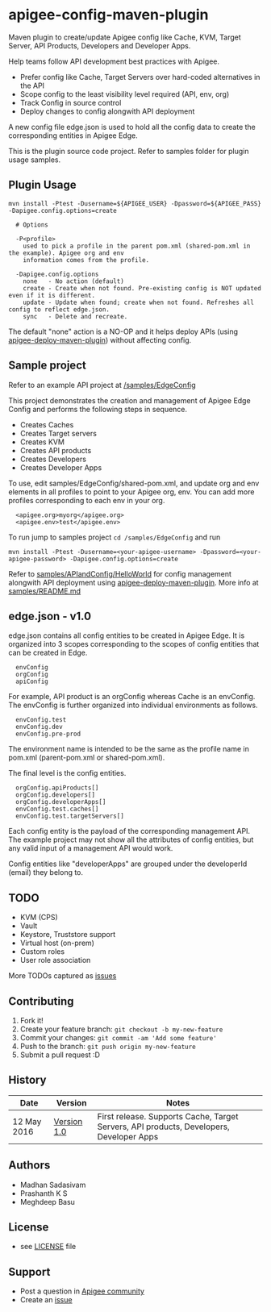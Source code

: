 # apigee-config-maven-plugin

Maven plugin to create/update Apigee config like Cache, KVM, Target Server, API Products, Developers and Developer Apps.

Help teams follow API development best practices with Apigee.
  * Prefer config like Cache, Target Servers over hard-coded alternatives in the API
  * Scope config to the least visibility level required (API, env, org)
  * Track Config in source control
  * Deploy changes to config alongwith API deployment

A new config file edge.json is used to hold all the config data to create the corresponding entities in Apigee Edge.

This is the plugin source code project. Refer to samples folder for plugin usage samples.

## Plugin Usage
```
mvn install -Ptest -Dusername=${APIGEE_USER} -Dpassword=${APIGEE_PASS} -Dapigee.config.options=create

  # Options

  -P<profile>
    used to pick a profile in the parent pom.xml (shared-pom.xml in the example). Apigee org and env
    information comes from the profile.

  -Dapigee.config.options
    none   - No action (default)
    create - Create when not found. Pre-existing config is NOT updated even if it is different.
    update - Update when found; create when not found. Refreshes all config to reflect edge.json.
    sync   - Delete and recreate.
```
The default "none" action is a NO-OP and it helps deploy APIs (using [apigee-deploy-maven-plugin](https://github.com/apigee/apigee-deploy-maven-plugin)) without affecting config.

## Sample project
Refer to an example API project at [/samples/EdgeConfig](https://github.com/apigee/apigee-config-maven-plugin/tree/master/samples/EdgeConfig)

This project demonstrates the creation and management of Apigee Edge Config and performs the following steps in sequence.
  - Creates Caches
  - Creates Target servers
  - Creates KVM
  - Creates API products
  - Creates Developers
  - Creates Developer Apps

To use, edit samples/EdgeConfig/shared-pom.xml, and update org and env elements in all profiles to point to your Apigee org, env. You can add more profiles corresponding to each env in your org.

      <apigee.org>myorg</apigee.org>
      <apigee.env>test</apigee.env>

To run jump to samples project `cd /samples/EdgeConfig` and run 

`mvn install -Ptest -Dusername=<your-apigee-username> -Dpassword=<your-apigee-password> -Dapigee.config.options=create`

Refer to [samples/APIandConfig/HelloWorld](https://github.com/apigee/apigee-config-maven-plugin/tree/master/samples/APIandConfig/HelloWorld) for config management alongwith API deployment using [apigee-deploy-maven-plugin](https://github.com/apigee/apigee-deploy-maven-plugin). More info at [samples/README.md](https://github.com/apigee/apigee-config-maven-plugin/blob/master/samples/README.md)

## edge.json - v1.0
edge.json contains all config entities to be created in Apigee Edge. It is organized into 3 scopes corresponding to the scopes of config entities that can be created in Edge.
   ```
     envConfig
     orgConfig
     apiConfig
   ```
For example, API product is an orgConfig whereas Cache is an envConfig. The envConfig is further organized into individual environments as follows.
   ```
     envConfig.test
     envConfig.dev
     envConfig.pre-prod
   ```
The environment name is intended to be the same as the profile name in pom.xml (parent-pom.xml or shared-pom.xml).

The final level is the config entities. 
   ```
     orgConfig.apiProducts[]
     orgConfig.developers[]
     orgConfig.developerApps[]
     envConfig.test.caches[]
     envConfig.test.targetServers[]
   ```

Each config entity is the payload of the corresponding management API. The example project may not show all the attributes of config entities, but any valid input of a management API would work.

Config entities like "developerApps" are grouped under the developerId (email) they belong to.

## TODO
  - KVM (CPS)
  - Vault
  - Keystore, Truststore support
  - Virtual host (on-prem)
  - Custom roles
  - User role association

More TODOs captured as [issues](https://github.com/apigee/apigee-config-maven-plugin/issues)

## Contributing
1. Fork it!
2. Create your feature branch: `git checkout -b my-new-feature`
3. Commit your changes: `git commit -am 'Add some feature'`
4. Push to the branch: `git push origin my-new-feature`
5. Submit a pull request :D

## History
| Date | Version | Notes |
| ----- | ------ | ----- |
| 12 May 2016 | [Version 1.0](https://github.com/apigee/apigee-config-maven-plugin/releases/tag/apigee-config-maven-plugin-1.0) | First release. Supports Cache, Target Servers, API products, Developers, Developer Apps |

## Authors
  * Madhan Sadasivam
  * Prashanth K S
  * Meghdeep Basu

## License
* see [LICENSE](https://github.com/apigee/apigee-config-maven-plugin/blob/master/LICENSE) file

## Support
* Post a question in [Apigee community](https://community.apigee.com/index.html)
* Create an [issue](https://github.com/apigee/apigee-config-maven-plugin/issues/new)
